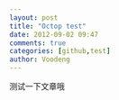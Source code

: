 ```yaml
---
layout: post
title: "Octop test"
date: 2012-09-02 09:47
comments: true
categories: [github,test]
author: Voodeng
---
```

测试一下文章哦